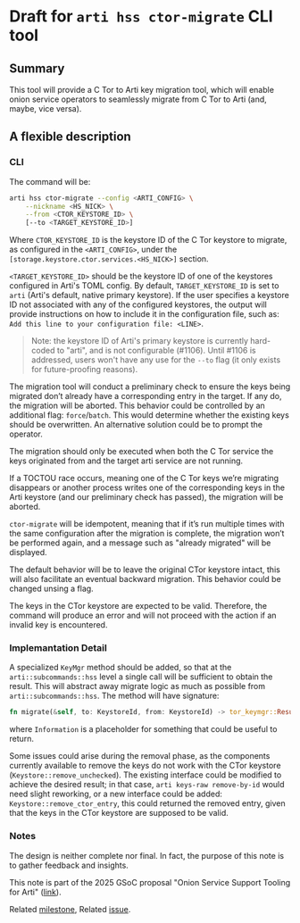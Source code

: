 # Draft for `arti hss ctor-migrate` CLI tool

## Summary

This tool will provide a C Tor to Arti key migration tool, which will enable
onion service operators to seamlessly migrate from C Tor to Arti (and, maybe,
vice versa).


## A flexible description

### CLI

The command will be:
```bash
arti hss ctor-migrate --config <ARTI_CONFIG> \
    --nickname <HS_NICK> \
    --from <CTOR_KEYSTORE_ID> \
    [--to <TARGET_KEYSTORE_ID>]
```
Where `CTOR_KEYSTORE_ID` is the keystore ID of the C Tor keystore to migrate, as
configured in the `<ARTI_CONFIG>`, under the `[storage.keystore.ctor.services.<HS_NICK>]`
section.

`<TARGET_KEYSTORE_ID>` should be the keystore ID of one of the keystores configured
in Arti's TOML config. By default, `TARGET_KEYSTORE_ID` is set to `arti` (Arti's default,
native primary keystore). If the user specifies a keystore ID not associated with
any of the configured keystores, the output will provide instructions on how to include
it in the configuration file, such as: `Add this line to your configuration file: <LINE>`.

> Note: the keystore ID of Arti's primary keystore is currently hard-coded to "arti",
and is not configurable (#1106). Until #1106 is addressed, users won't have any use
for the `--to` flag (it only exists for future-proofing reasons).

The migration tool will conduct a preliminary check to ensure the keys being migrated
don’t already have a corresponding entry in the target. If any do, the migration will
be aborted. This behavior could be controlled by an additional flag: `force`/`batch`.
This would determine whether the existing keys should be overwritten.
An alternative solution could be to prompt the operator.

The migration should only be executed when both the C Tor service the keys originated
from and the target arti service are not running.

If a TOCTOU race occurs, meaning one of the C Tor keys we’re migrating disappears or
another process writes one of the corresponding keys in the Arti keystore (and our
preliminary check has passed), the migration will be aborted.

`ctor-migrate` will be idempotent, meaning that if it’s run multiple times with the
same configuration after the migration is complete, the migration won’t be performed
again, and a message such as "already migrated" will be displayed.

The default behavior will be to leave the original CTor keystore intact, this will
also facilitate an eventual backward migration. This behavior could be changed
unsing a flag.

The keys in the CTor keystore are expected to be valid. Therefore, the command will
produce an error and will not proceed with the action if an invalid key is
encountered.


### Implemantation Detail

A specialized `KeyMgr` method should be added, so that at the `arti::subcommands::hss`
level a single call will be sufficient to obtain the result. This will abstract away
migrate logic as much as possible from `arti::subcommands::hss`.
The method will have signature:
```rust
fn migrate(&self, to: KeystoreId, from: KeystoreId) -> tor_keymgr::Result<Information>
```
where `Information` is a placeholder for something that could be useful to return.

Some issues could arise during the removal phase, as the components currently available
to remove the keys do not work with the CTor keystore (`Keystore::remove_unchecked`).
The existing interface could be modified to achieve the desired result; in that case,
`arti keys-raw remove-by-id` would need slight reworking, or a new interface could be
added: `Keystore::remove_ctor_entry`, this could returned the removed entry, given
that the keys in the CTor keystore are supposed to be valid.


### Notes

The design is neither complete nor final. In fact, the purpose of this note is
to gather feedback and insights.

This note is part of the 2025 GSoC proposal "Onion Service Support Tooling for
Arti" ([link](https://gitlab.torproject.org/tpo/team/-/wikis/GSoC#2-project-onion-service-support-tooling-for-arti)).

Related [milestone](https://gitlab.torproject.org/tpo/core/arti/-/milestones/22#tab-issues),
Related [issue](https://gitlab.torproject.org/tpo/core/arti/-/issues/2072).
